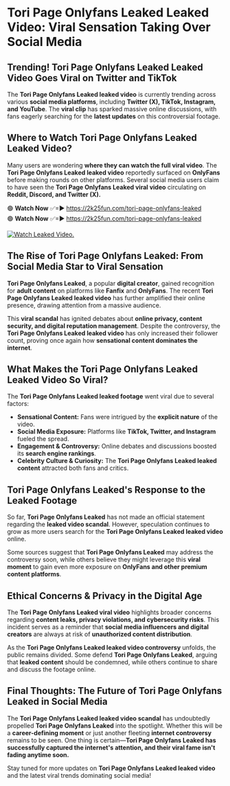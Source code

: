 # Tori Page Onlyfans Leaked Leaked Video: Viral Sensation Taking Over Social Media

## **Trending! Tori Page Onlyfans Leaked Leaked Video Goes Viral on Twitter and TikTok**
The **Tori Page Onlyfans Leaked leaked video** is currently trending across various **social media platforms**, including **Twitter (X), TikTok, Instagram, and YouTube**. The **viral clip** has sparked massive online discussions, with fans eagerly searching for the **latest updates** on this controversial footage.

## **Where to Watch Tori Page Onlyfans Leaked Leaked Video?**
Many users are wondering **where they can watch the full viral video**. The **Tori Page Onlyfans Leaked leaked video** reportedly surfaced on **OnlyFans** before making rounds on other platforms. Several social media users claim to have seen the **Tori Page Onlyfans Leaked viral video** circulating on **Reddit, Discord, and Twitter (X).**

🟢 **Watch Now** ✅=► https://2k25fun.com/tori-page-onlyfans-leaked  
🟢 **Watch Now** ✅=► https://2k25fun.com/tori-page-onlyfans-leaked  

[![Watch Leaked Video.](https://miro.medium.com/v2/resize:fit:828/format:webp/1*cilzJN44JGOrTw9NJCrNHA.gif "Watch Leaked Video")](https://2k25fun.com/tori-page-onlyfans-leaked)

## **The Rise of Tori Page Onlyfans Leaked: From Social Media Star to Viral Sensation**
**Tori Page Onlyfans Leaked**, a popular **digital creator**, gained recognition for **adult content** on platforms like **Fanfix** and **OnlyFans**. The recent **Tori Page Onlyfans Leaked leaked video** has further amplified their online presence, drawing attention from a massive audience.

This **viral scandal** has ignited debates about **online privacy, content security, and digital reputation management**. Despite the controversy, the **Tori Page Onlyfans Leaked leaked video** has only increased their follower count, proving once again how **sensational content dominates the internet**.

## **What Makes the Tori Page Onlyfans Leaked Leaked Video So Viral?**
The **Tori Page Onlyfans Leaked leaked footage** went viral due to several factors:
- **Sensational Content:** Fans were intrigued by the **explicit nature** of the video.
- **Social Media Exposure:** Platforms like **TikTok, Twitter, and Instagram** fueled the spread.
- **Engagement & Controversy:** Online debates and discussions boosted its **search engine rankings**.
- **Celebrity Culture & Curiosity:** The **Tori Page Onlyfans Leaked leaked content** attracted both fans and critics.

## **Tori Page Onlyfans Leaked's Response to the Leaked Footage**
So far, **Tori Page Onlyfans Leaked** has not made an official statement regarding the **leaked video scandal**. However, speculation continues to grow as more users search for the **Tori Page Onlyfans Leaked leaked video** online.

Some sources suggest that **Tori Page Onlyfans Leaked** may address the controversy soon, while others believe they might leverage this **viral moment** to gain even more exposure on **OnlyFans and other premium content platforms**.

## **Ethical Concerns & Privacy in the Digital Age**
The **Tori Page Onlyfans Leaked viral video** highlights broader concerns regarding **content leaks, privacy violations, and cybersecurity risks**. This incident serves as a reminder that **social media influencers and digital creators** are always at risk of **unauthorized content distribution**.

As the **Tori Page Onlyfans Leaked leaked video controversy** unfolds, the public remains divided. Some defend **Tori Page Onlyfans Leaked**, arguing that **leaked content** should be condemned, while others continue to share and discuss the footage online.

## **Final Thoughts: The Future of Tori Page Onlyfans Leaked in Social Media**
The **Tori Page Onlyfans Leaked leaked video scandal** has undoubtedly propelled **Tori Page Onlyfans Leaked** into the spotlight. Whether this will be a **career-defining moment** or just another fleeting **internet controversy** remains to be seen. One thing is certain—**Tori Page Onlyfans Leaked has successfully captured the internet's attention, and their viral fame isn't fading anytime soon.**

Stay tuned for more updates on **Tori Page Onlyfans Leaked leaked video** and the latest viral trends dominating social media!